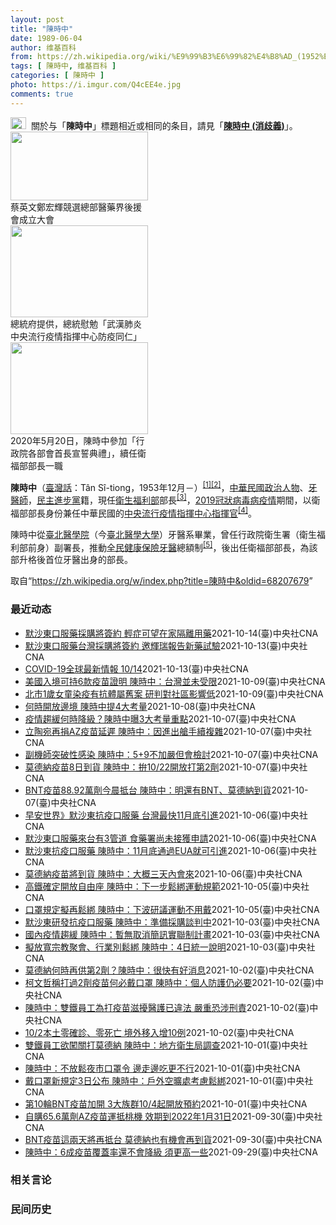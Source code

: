 ```yaml
---
layout: post
title: "陳時中"
date: 1989-06-04
author: 维基百科
from: https://zh.wikipedia.org/wiki/%E9%99%B3%E6%99%82%E4%B8%AD_(1952%E5%B9%B4)
tags: [ 陳時中, 维基百科 ]
categories: [ 陳時中 ]
photo: https://i.imgur.com/Q4cEE4e.jpg
comments: true
---
```

<div class="mw-parser-output"><div id="noteTA-54dafe5e" class="noteTA"><div class="noteTA-group"><div data-noteta-group-source="module" data-noteta-group="Medicine"></div></div></div>
<div role="note" class="hatnote navigation-not-searchable"><a href="/wiki/Wikipedia:%E6%B6%88%E6%AD%A7%E4%B9%89" title="Wikipedia:消歧义"><img alt="Disambig gray.svg" src="//upload.wikimedia.org/wikipedia/commons/thumb/5/5f/Disambig_gray.svg/25px-Disambig_gray.svg.png" decoding="async" width="25" height="19" srcset="//upload.wikimedia.org/wikipedia/commons/thumb/5/5f/Disambig_gray.svg/38px-Disambig_gray.svg.png 1.5x, //upload.wikimedia.org/wikipedia/commons/thumb/5/5f/Disambig_gray.svg/50px-Disambig_gray.svg.png 2x" data-file-width="220" data-file-height="168"></a><style data-mw-deduplicate="TemplateStyles:r67269465">.mw-parser-output .ifmobile>.mobile:nth-child(2n){display:none}</style><span class="ifmobile"><span class="nomobile">&nbsp;&nbsp;</span><span class="mobile"></span></span>關於与「<b>陳時中</b>」標題相近或相同的条目，請見「<b><a href="/wiki/%E9%99%B3%E6%99%82%E4%B8%AD_(%E6%B6%88%E6%AD%A7%E7%BE%A9)" class="mw-disambig" title="陳時中 (消歧義)">陳時中 (消歧義)</a></b>」。</div>

<div class="thumb tright"><div class="thumbinner" style="width:222px;"><a href="/wiki/File:%E9%84%AD%E5%AE%8F%E8%BC%9D%E8%88%87%E9%86%AB%E6%94%BF%E4%BA%BA%E5%A3%AB%E5%90%88%E7%85%A7.jpg" class="image"><img alt="" src="//upload.wikimedia.org/wikipedia/commons/thumb/e/e0/%E9%84%AD%E5%AE%8F%E8%BC%9D%E8%88%87%E9%86%AB%E6%94%BF%E4%BA%BA%E5%A3%AB%E5%90%88%E7%85%A7.jpg/220px-%E9%84%AD%E5%AE%8F%E8%BC%9D%E8%88%87%E9%86%AB%E6%94%BF%E4%BA%BA%E5%A3%AB%E5%90%88%E7%85%A7.jpg" decoding="async" width="220" height="110" class="thumbimage" srcset="//upload.wikimedia.org/wikipedia/commons/thumb/e/e0/%E9%84%AD%E5%AE%8F%E8%BC%9D%E8%88%87%E9%86%AB%E6%94%BF%E4%BA%BA%E5%A3%AB%E5%90%88%E7%85%A7.jpg/330px-%E9%84%AD%E5%AE%8F%E8%BC%9D%E8%88%87%E9%86%AB%E6%94%BF%E4%BA%BA%E5%A3%AB%E5%90%88%E7%85%A7.jpg 1.5x, //upload.wikimedia.org/wikipedia/commons/thumb/e/e0/%E9%84%AD%E5%AE%8F%E8%BC%9D%E8%88%87%E9%86%AB%E6%94%BF%E4%BA%BA%E5%A3%AB%E5%90%88%E7%85%A7.jpg/440px-%E9%84%AD%E5%AE%8F%E8%BC%9D%E8%88%87%E9%86%AB%E6%94%BF%E4%BA%BA%E5%A3%AB%E5%90%88%E7%85%A7.jpg 2x" data-file-width="4160" data-file-height="2080"></a>  <div class="thumbcaption"><div class="magnify"><a href="/wiki/File:%E9%84%AD%E5%AE%8F%E8%BC%9D%E8%88%87%E9%86%AB%E6%94%BF%E4%BA%BA%E5%A3%AB%E5%90%88%E7%85%A7.jpg" class="internal" title="放大"></a></div>蔡英文鄭宏輝競選總部醫藥界後援會成立大會</div></div></div>
<div class="thumb tright"><div class="thumbinner" style="width:222px;"><a href="/wiki/File:02.07_%E7%B8%BD%E7%B5%B1%E6%85%B0%E5%8B%89%E3%80%8C%E5%9A%B4%E9%87%8D%E7%89%B9%E6%AE%8A%E5%82%B3%E6%9F%93%E6%80%A7%E8%82%BA%E7%82%8E%E4%B8%AD%E5%A4%AE%E6%B5%81%E8%A1%8C%E7%96%AB%E6%83%85%E6%8C%87%E6%8F%AE%E4%B8%AD%E5%BF%83%E9%98%B2%E7%96%AB%E5%90%8C%E4%BB%81%E3%80%8D_(49500116692).jpg" class="image"><img alt="" src="//upload.wikimedia.org/wikipedia/commons/thumb/9/95/02.07_%E7%B8%BD%E7%B5%B1%E6%85%B0%E5%8B%89%E3%80%8C%E5%9A%B4%E9%87%8D%E7%89%B9%E6%AE%8A%E5%82%B3%E6%9F%93%E6%80%A7%E8%82%BA%E7%82%8E%E4%B8%AD%E5%A4%AE%E6%B5%81%E8%A1%8C%E7%96%AB%E6%83%85%E6%8C%87%E6%8F%AE%E4%B8%AD%E5%BF%83%E9%98%B2%E7%96%AB%E5%90%8C%E4%BB%81%E3%80%8D_%2849500116692%29.jpg/220px-02.07_%E7%B8%BD%E7%B5%B1%E6%85%B0%E5%8B%89%E3%80%8C%E5%9A%B4%E9%87%8D%E7%89%B9%E6%AE%8A%E5%82%B3%E6%9F%93%E6%80%A7%E8%82%BA%E7%82%8E%E4%B8%AD%E5%A4%AE%E6%B5%81%E8%A1%8C%E7%96%AB%E6%83%85%E6%8C%87%E6%8F%AE%E4%B8%AD%E5%BF%83%E9%98%B2%E7%96%AB%E5%90%8C%E4%BB%81%E3%80%8D_%2849500116692%29.jpg" decoding="async" width="220" height="147" class="thumbimage" srcset="//upload.wikimedia.org/wikipedia/commons/thumb/9/95/02.07_%E7%B8%BD%E7%B5%B1%E6%85%B0%E5%8B%89%E3%80%8C%E5%9A%B4%E9%87%8D%E7%89%B9%E6%AE%8A%E5%82%B3%E6%9F%93%E6%80%A7%E8%82%BA%E7%82%8E%E4%B8%AD%E5%A4%AE%E6%B5%81%E8%A1%8C%E7%96%AB%E6%83%85%E6%8C%87%E6%8F%AE%E4%B8%AD%E5%BF%83%E9%98%B2%E7%96%AB%E5%90%8C%E4%BB%81%E3%80%8D_%2849500116692%29.jpg/330px-02.07_%E7%B8%BD%E7%B5%B1%E6%85%B0%E5%8B%89%E3%80%8C%E5%9A%B4%E9%87%8D%E7%89%B9%E6%AE%8A%E5%82%B3%E6%9F%93%E6%80%A7%E8%82%BA%E7%82%8E%E4%B8%AD%E5%A4%AE%E6%B5%81%E8%A1%8C%E7%96%AB%E6%83%85%E6%8C%87%E6%8F%AE%E4%B8%AD%E5%BF%83%E9%98%B2%E7%96%AB%E5%90%8C%E4%BB%81%E3%80%8D_%2849500116692%29.jpg 1.5x, //upload.wikimedia.org/wikipedia/commons/thumb/9/95/02.07_%E7%B8%BD%E7%B5%B1%E6%85%B0%E5%8B%89%E3%80%8C%E5%9A%B4%E9%87%8D%E7%89%B9%E6%AE%8A%E5%82%B3%E6%9F%93%E6%80%A7%E8%82%BA%E7%82%8E%E4%B8%AD%E5%A4%AE%E6%B5%81%E8%A1%8C%E7%96%AB%E6%83%85%E6%8C%87%E6%8F%AE%E4%B8%AD%E5%BF%83%E9%98%B2%E7%96%AB%E5%90%8C%E4%BB%81%E3%80%8D_%2849500116692%29.jpg/440px-02.07_%E7%B8%BD%E7%B5%B1%E6%85%B0%E5%8B%89%E3%80%8C%E5%9A%B4%E9%87%8D%E7%89%B9%E6%AE%8A%E5%82%B3%E6%9F%93%E6%80%A7%E8%82%BA%E7%82%8E%E4%B8%AD%E5%A4%AE%E6%B5%81%E8%A1%8C%E7%96%AB%E6%83%85%E6%8C%87%E6%8F%AE%E4%B8%AD%E5%BF%83%E9%98%B2%E7%96%AB%E5%90%8C%E4%BB%81%E3%80%8D_%2849500116692%29.jpg 2x" data-file-width="2048" data-file-height="1365"></a>  <div class="thumbcaption"><div class="magnify"><a href="/wiki/File:02.07_%E7%B8%BD%E7%B5%B1%E6%85%B0%E5%8B%89%E3%80%8C%E5%9A%B4%E9%87%8D%E7%89%B9%E6%AE%8A%E5%82%B3%E6%9F%93%E6%80%A7%E8%82%BA%E7%82%8E%E4%B8%AD%E5%A4%AE%E6%B5%81%E8%A1%8C%E7%96%AB%E6%83%85%E6%8C%87%E6%8F%AE%E4%B8%AD%E5%BF%83%E9%98%B2%E7%96%AB%E5%90%8C%E4%BB%81%E3%80%8D_(49500116692).jpg" class="internal" title="放大"></a></div>總統府提供，總統慰勉「武漢肺炎中央流行疫情指揮中心防疫同仁」</div></div></div>
<div class="thumb tright"><div class="thumbinner" style="width:222px;"><a href="/wiki/File:05.20_%E7%B8%BD%E7%B5%B1%E4%B8%BB%E6%8C%81%E3%80%8C%E8%A1%8C%E6%94%BF%E9%99%A2%E5%89%AF%E9%99%A2%E9%95%B7%E6%9A%A8%E5%90%84%E9%83%A8%E6%9C%83%E9%A6%96%E9%95%B7%E5%AE%A3%E8%AA%93%E5%85%B8%E7%A6%AE%E3%80%8D-%E9%99%B3%E6%99%82%E4%B8%AD.jpg" class="image"><img alt="" src="//upload.wikimedia.org/wikipedia/commons/thumb/a/aa/05.20_%E7%B8%BD%E7%B5%B1%E4%B8%BB%E6%8C%81%E3%80%8C%E8%A1%8C%E6%94%BF%E9%99%A2%E5%89%AF%E9%99%A2%E9%95%B7%E6%9A%A8%E5%90%84%E9%83%A8%E6%9C%83%E9%A6%96%E9%95%B7%E5%AE%A3%E8%AA%93%E5%85%B8%E7%A6%AE%E3%80%8D-%E9%99%B3%E6%99%82%E4%B8%AD.jpg/220px-05.20_%E7%B8%BD%E7%B5%B1%E4%B8%BB%E6%8C%81%E3%80%8C%E8%A1%8C%E6%94%BF%E9%99%A2%E5%89%AF%E9%99%A2%E9%95%B7%E6%9A%A8%E5%90%84%E9%83%A8%E6%9C%83%E9%A6%96%E9%95%B7%E5%AE%A3%E8%AA%93%E5%85%B8%E7%A6%AE%E3%80%8D-%E9%99%B3%E6%99%82%E4%B8%AD.jpg" decoding="async" width="220" height="147" class="thumbimage" srcset="//upload.wikimedia.org/wikipedia/commons/thumb/a/aa/05.20_%E7%B8%BD%E7%B5%B1%E4%B8%BB%E6%8C%81%E3%80%8C%E8%A1%8C%E6%94%BF%E9%99%A2%E5%89%AF%E9%99%A2%E9%95%B7%E6%9A%A8%E5%90%84%E9%83%A8%E6%9C%83%E9%A6%96%E9%95%B7%E5%AE%A3%E8%AA%93%E5%85%B8%E7%A6%AE%E3%80%8D-%E9%99%B3%E6%99%82%E4%B8%AD.jpg/330px-05.20_%E7%B8%BD%E7%B5%B1%E4%B8%BB%E6%8C%81%E3%80%8C%E8%A1%8C%E6%94%BF%E9%99%A2%E5%89%AF%E9%99%A2%E9%95%B7%E6%9A%A8%E5%90%84%E9%83%A8%E6%9C%83%E9%A6%96%E9%95%B7%E5%AE%A3%E8%AA%93%E5%85%B8%E7%A6%AE%E3%80%8D-%E9%99%B3%E6%99%82%E4%B8%AD.jpg 1.5x, //upload.wikimedia.org/wikipedia/commons/thumb/a/aa/05.20_%E7%B8%BD%E7%B5%B1%E4%B8%BB%E6%8C%81%E3%80%8C%E8%A1%8C%E6%94%BF%E9%99%A2%E5%89%AF%E9%99%A2%E9%95%B7%E6%9A%A8%E5%90%84%E9%83%A8%E6%9C%83%E9%A6%96%E9%95%B7%E5%AE%A3%E8%AA%93%E5%85%B8%E7%A6%AE%E3%80%8D-%E9%99%B3%E6%99%82%E4%B8%AD.jpg/440px-05.20_%E7%B8%BD%E7%B5%B1%E4%B8%BB%E6%8C%81%E3%80%8C%E8%A1%8C%E6%94%BF%E9%99%A2%E5%89%AF%E9%99%A2%E9%95%B7%E6%9A%A8%E5%90%84%E9%83%A8%E6%9C%83%E9%A6%96%E9%95%B7%E5%AE%A3%E8%AA%93%E5%85%B8%E7%A6%AE%E3%80%8D-%E9%99%B3%E6%99%82%E4%B8%AD.jpg 2x" data-file-width="2508" data-file-height="1672"></a>  <div class="thumbcaption"><div class="magnify"><a href="/wiki/File:05.20_%E7%B8%BD%E7%B5%B1%E4%B8%BB%E6%8C%81%E3%80%8C%E8%A1%8C%E6%94%BF%E9%99%A2%E5%89%AF%E9%99%A2%E9%95%B7%E6%9A%A8%E5%90%84%E9%83%A8%E6%9C%83%E9%A6%96%E9%95%B7%E5%AE%A3%E8%AA%93%E5%85%B8%E7%A6%AE%E3%80%8D-%E9%99%B3%E6%99%82%E4%B8%AD.jpg" class="internal" title="放大"></a></div>2020年5月20日，陳時中參加「行政院各部會首長宣誓典禮」，續任衛福部部長一職</div></div></div>
<p><b>陳時中</b>（<a href="/wiki/%E8%87%BA%E7%81%A3%E8%A9%B1" title="臺灣話">臺灣話</a>：<span lang="nan"><style data-mw-deduplicate="TemplateStyles:r58929728">.mw-parser-output .sans-serif{font-family:-apple-system,BlinkMacSystemFont,"Segoe UI",Roboto,Lato,"Helvetica Neue",Helvetica,Arial,sans-serif}</style><span class="sans-serif"><span lang="nan">Tân Sî-tiong</span></span></span>，1953年12月<span class="useeditintro" title="Template:BLP editintro">－</span>）<sup id="cite_ref-1" class="reference"><a href="#cite_note-1">[1]</a></sup><sup id="cite_ref-2" class="reference"><a href="#cite_note-2">[2]</a></sup>，<a href="/wiki/%E4%B8%AD%E8%8F%AF%E6%B0%91%E5%9C%8B" title="中華民國">中華民國</a><a href="/wiki/%E6%94%BF%E6%B2%BB%E4%BA%BA%E7%89%A9" title="政治人物">政治人物</a>、<a href="/wiki/%E7%89%99%E9%86%AB%E5%B8%AB" class="mw-redirect" title="牙醫師">牙醫師</a>，<a href="/wiki/%E6%B0%91%E4%B8%BB%E9%80%B2%E6%AD%A5%E9%BB%A8" title="民主進步黨">民主進步黨</a>籍，現任<a href="/wiki/%E4%B8%AD%E8%8F%AF%E6%B0%91%E5%9C%8B%E8%A1%9B%E7%94%9F%E7%A6%8F%E5%88%A9%E9%83%A8" title="中華民國衛生福利部">衛生福利部</a>部長<sup id="cite_ref-3" class="reference"><a href="#cite_note-3">[3]</a></sup>，<a href="/wiki/2019%E5%86%A0%E7%8B%80%E7%97%85%E6%AF%92%E7%97%85%E8%87%BA%E7%81%A3%E7%96%AB%E6%83%85" title="2019冠狀病毒病臺灣疫情">2019冠狀病毒病疫情</a>期間，以衛福部部長身份兼任中華民國的<a href="/wiki/%E5%9C%8B%E5%AE%B6%E8%A1%9B%E7%94%9F%E6%8C%87%E6%8F%AE%E4%B8%AD%E5%BF%83%E4%B8%AD%E5%A4%AE%E6%B5%81%E8%A1%8C%E7%96%AB%E6%83%85%E6%8C%87%E6%8F%AE%E4%B8%AD%E5%BF%83" title="國家衛生指揮中心中央流行疫情指揮中心">中央流行疫情指揮中心</a><a href="/wiki/%E6%8C%87%E6%8F%AE%E5%AE%98" title="指揮官">指揮官</a><sup id="cite_ref-4" class="reference"><a href="#cite_note-4">[4]</a></sup>。
</p><p>陳時中從<a href="/wiki/%E8%87%BA%E5%8C%97%E9%86%AB%E5%AD%B8%E9%99%A2" class="mw-redirect" title="臺北醫學院">臺北醫學院</a>（今<a href="/wiki/%E8%87%BA%E5%8C%97%E9%86%AB%E5%AD%B8%E5%A4%A7%E5%AD%B8" title="臺北醫學大學">臺北醫學大學</a>）牙醫系畢業，曾任行政院衛生署（衛生福利部前身）副署長，推動<a href="/wiki/%E5%85%A8%E6%B0%91%E5%81%A5%E5%BA%B7%E4%BF%9D%E9%9A%AA" title="全民健康保險">全民健康保險</a><a href="/wiki/%E7%89%99%E9%86%AB" title="牙醫">牙醫</a>總額制<sup id="cite_ref-5" class="reference"><a href="#cite_note-5">[5]</a></sup>，後出任衛福部部長，為該部升格後首位牙醫出身的部長。
</p>
</div><noscript><img src="//zh.wikipedia.org/wiki/Special:CentralAutoLogin/start?type=1x1" alt="" title="" width="1" height="1" style="border: none; position: absolute;"></noscript>
<div class="printfooter">取自“<a dir="ltr" href="https://zh.wikipedia.org/w/index.php?title=陳時中&amp;oldid=68207679">https://zh.wikipedia.org/w/index.php?title=陳時中&amp;oldid=68207679</a>”</div><div id="recent-news"><h3>最近动态</h3><ul><li><a href="https://nodebe4.github.io/waimei/2021-10-14/%E9%BB%98%E6%B2%99%E6%9D%B1%E5%8F%A3%E6%9C%8D%E8%97%A5%E6%8E%A1%E8%B3%BC%E5%B0%87%E7%B0%BD%E7%B4%84-%E8%BC%95%E7%97%87%E5%8F%AF%E6%9C%9B%E5%9C%A8%E5%AE%B6%E9%9A%94%E9%9B%A2%E7%94%A8%E8%97%A5" title="默沙東口服藥採購將簽約 輕症可望在家隔離用藥—— 指揮中心指揮官陳時中14日透露，默沙東口服藥採購案即將簽約。（路透社） （中央社記者張茗喧、陳婕翎台北14日電）指揮中心指揮官陳時中今天透露，默...">默沙東口服藥採購將簽約 輕症可望在家隔離用藥</a><time>2021-10-14</time><a class="tag">(臺)中央社CNA</a></li>
<li><a href="https://nodebe4.github.io/waimei/2021-10-13/%E9%BB%98%E6%B2%99%E6%9D%B1%E5%8F%A3%E6%9C%8D%E8%97%A5%E5%8F%B0%E7%81%A3%E6%8E%A1%E8%B3%BC%E5%B0%87%E7%B0%BD%E7%B4%84-%E9%82%80%E8%BC%9D%E7%91%9E%E5%A0%B1%E5%91%8A%E6%96%B0%E8%97%A5%E8%A9%A6%E9%A9%97" title="默沙東口服藥台灣採購將簽約 邀輝瑞報告新藥試驗—— 指揮中心指揮官陳時中14日表示，默沙東口服抗病毒藥採購已經快進入簽約階段。（示意圖／圖取自Pixabay圖庫） （中央社記者陳婕翎台北14日電...">默沙東口服藥台灣採購將簽約 邀輝瑞報告新藥試驗</a><time>2021-10-13</time><a class="tag">(臺)中央社CNA</a></li>
<li><a href="https://nodebe4.github.io/waimei/2021-10-13/COVID-19%E5%85%A8%E7%90%83%E6%9C%80%E6%96%B0%E6%83%85%E5%A0%B1-10-14" title="COVID-19全球最新情報 10/14—— 中央流行疫情指揮中心指揮官陳時中表示，現階段基本目標仍是10月底第1劑涵蓋率要達7成、第2劑達3成。圖為新北市一處大型接種站。（中央社檔案照片） （...">COVID-19全球最新情報 10/14</a><time>2021-10-13</time><a class="tag">(臺)中央社CNA</a></li>
<li><a href="https://nodebe4.github.io/waimei/2021-10-09/%E7%BE%8E%E5%9C%8B%E5%85%A5%E5%A2%83%E5%8F%AF%E6%8C%816%E6%AC%BE%E7%96%AB%E8%8B%97%E8%AD%89%E6%98%8E-%E9%99%B3%E6%99%82%E4%B8%AD-%E5%8F%B0%E7%81%A3%E4%B8%A6%E6%9C%AA%E5%8F%97%E9%99%90" title="美國入境可持6款疫苗證明 陳時中：台灣並未受限—— 美國將針對國際旅客出示6款COVID-19疫苗完整接種證明開放入境，指揮中心指揮官陳時中9日說，台灣仍在綠色名單，並未受限。圖為美國雷根國家機...">美國入境可持6款疫苗證明 陳時中：台灣並未受限</a><time>2021-10-09</time><a class="tag">(臺)中央社CNA</a></li>
<li><a href="https://nodebe4.github.io/waimei/2021-10-09/%E5%8C%97%E5%B8%821%E6%AD%B2%E5%A5%B3%E7%AB%A5%E6%9F%93%E7%96%AB%E6%9C%89%E6%8A%97%E9%AB%94%E5%B1%AC%E8%88%8A%E6%A1%88-%E7%A0%94%E5%88%A4%E5%B0%8D%E7%A4%BE%E5%8D%80%E5%BD%B1%E9%9F%BF%E4%BD%8E" title="北市1歲女童染疫有抗體屬舊案 研判對社區影響低—— 中央流行疫情指揮中心公布9日新增一例COVID-19本土病例，為台北市一名1歲女童，指揮官陳時中說，女童病毒量低且驗出抗體，顯示為舊案。（示意...">北市1歲女童染疫有抗體屬舊案 研判對社區影響低</a><time>2021-10-09</time><a class="tag">(臺)中央社CNA</a></li>
<li><a href="https://nodebe4.github.io/waimei/2021-10-08/%E4%BD%95%E6%99%82%E9%96%8B%E6%94%BE%E9%82%8A%E5%A2%83-%E9%99%B3%E6%99%82%E4%B8%AD%E6%8F%904%E5%A4%A7%E8%80%83%E9%87%8F" title="何時開放邊境 陳時中提4大考量—— 外界關注台灣何時開放邊境，衛福部長陳時中今天在立法院提出4項考量。（中央社檔案照片） （中央社記者林育瑄台北8日電）外界關注台灣何時開放邊境，衛福部長陳時中今...">何時開放邊境 陳時中提4大考量</a><time>2021-10-08</time><a class="tag">(臺)中央社CNA</a></li>
<li><a href="https://nodebe4.github.io/waimei/2021-10-07/%E7%96%AB%E6%83%85%E8%B6%A8%E7%B7%A9%E4%BD%95%E6%99%82%E9%99%8D%E7%B4%9A-%E9%99%B3%E6%99%82%E4%B8%AD%E6%9B%9D3%E5%A4%A7%E8%80%83%E9%87%8F%E9%87%8D%E9%BB%9E" title="疫情趨緩何時降級？陳時中曝3大考量重點—— （中央社記者張茗喧、陳婕翎台北7日電）國內疫情趨緩，連續8天本土零確診，有醫師建議現行第2級疫情警戒應降級。指揮中心指揮官陳時中今天表示，除了疫情，疫...">疫情趨緩何時降級？陳時中曝3大考量重點</a><time>2021-10-07</time><a class="tag">(臺)中央社CNA</a></li>
<li><a href="https://nodebe4.github.io/waimei/2021-10-07/%E7%AB%8B%E9%99%B6%E5%AE%9B%E5%86%8D%E6%8D%90AZ%E7%96%AB%E8%8B%97%E5%BB%B6%E9%81%B2-%E9%99%B3%E6%99%82%E4%B8%AD-%E5%9B%A0%E9%80%B2%E5%87%BA%E8%89%99%E6%89%8B%E7%BA%8C%E8%A4%87%E9%9B%9C" title="立陶宛再捐AZ疫苗延遲 陳時中：因進出艙手續複雜—— 立陶宛捐贈台灣的第2批AZ疫苗23.59萬劑原訂7日抵台，但卻無疫苗到貨消息。圖為駐拉脫維亞代表黃鈞耀（右）與立陶宛國會友台小組主席馬爾德基...">立陶宛再捐AZ疫苗延遲 陳時中：因進出艙手續複雜</a><time>2021-10-07</time><a class="tag">(臺)中央社CNA</a></li>
<li><a href="https://nodebe4.github.io/waimei/2021-10-07/%E5%89%AF%E6%A9%9F%E5%B8%AB%E7%AA%81%E7%A0%B4%E6%80%A7%E6%84%9F%E6%9F%93-%E9%99%B3%E6%99%82%E4%B8%AD-5+9%E4%B8%8D%E5%8A%A0%E5%9A%B4%E4%BD%86%E6%9C%83%E6%AA%A2%E8%A8%8E" title="副機師突破性感染 陳時中：5+9不加嚴但會檢討—— （中央社記者張茗喧、陳婕翎台北7日電）一名女性副機師突破性感染Delta變異株，「5+9」檢疫措施是否加嚴受關注。中央流行疫情指揮中心指揮官陳...">副機師突破性感染 陳時中：5+9不加嚴但會檢討</a><time>2021-10-07</time><a class="tag">(臺)中央社CNA</a></li>
<li><a href="https://nodebe4.github.io/waimei/2021-10-07/%E8%8E%AB%E5%BE%B7%E7%B4%8D%E7%96%AB%E8%8B%978%E6%97%A5%E5%88%B0%E8%B2%A8-%E9%99%B3%E6%99%82%E4%B8%AD-%E6%8B%9A10-22%E9%96%8B%E6%94%BE%E6%89%93%E7%AC%AC2%E5%8A%91" title="莫德納疫苗8日到貨 陳時中：拚10/22開放打第2劑—— 中央流行疫情指揮中心指揮官陳時中表示，預計下一批莫德納疫苗將於8日到貨，希望22日起開放施打。（中央社檔案照片） （中央社記者陳婕翎、張...">莫德納疫苗8日到貨 陳時中：拚10/22開放打第2劑</a><time>2021-10-07</time><a class="tag">(臺)中央社CNA</a></li>
<li><a href="https://nodebe4.github.io/waimei/2021-10-07/BNT%E7%96%AB%E8%8B%9788.92%E8%90%AC%E5%8A%91%E4%BB%8A%E6%99%A8%E6%8A%B5%E5%8F%B0-%E9%99%B3%E6%99%82%E4%B8%AD-%E6%98%8E%E9%82%84%E6%9C%89BNT-%E8%8E%AB%E5%BE%B7%E7%B4%8D%E5%88%B0%E8%B2%A8" title="BNT疫苗88.92萬劑今晨抵台 陳時中：明還有BNT、莫德納到貨—— 台積電、鴻海暨永齡基金會、慈濟基金會共同捐贈的第6批BNT疫苗88.92萬劑，已於7日上午順利運抵桃園國際機場。圖為4日B...">BNT疫苗88.92萬劑今晨抵台 陳時中：明還有BNT、莫德納到貨</a><time>2021-10-07</time><a class="tag">(臺)中央社CNA</a></li>
<li><a href="https://nodebe4.github.io/waimei/2021-10-06/%E6%97%A9%E5%AE%89%E4%B8%96%E7%95%8C-%E9%BB%98%E6%B2%99%E6%9D%B1%E6%8A%97%E7%96%AB%E5%8F%A3%E6%9C%8D%E8%97%A5-%E5%8F%B0%E7%81%A3%E6%9C%80%E5%BF%AB11%E6%9C%88%E5%BA%95%E5%BC%95%E9%80%B2" title="早安世界》默沙東抗疫口服藥 台灣最快11月底引進—— 疫情指揮官陳時中6日表示，美國默沙東COVID-19口服藥只要11月底順利獲得美國緊急使用授權（EUA），就可馬上引進台灣。（示意圖／圖取自...">早安世界》默沙東抗疫口服藥 台灣最快11月底引進</a><time>2021-10-06</time><a class="tag">(臺)中央社CNA</a></li>
<li><a href="https://nodebe4.github.io/waimei/2021-10-06/%E9%BB%98%E6%B2%99%E6%9D%B1%E5%8F%A3%E6%9C%8D%E8%97%A5%E4%BE%86%E5%8F%B0%E6%9C%893%E7%AE%A1%E9%81%93-%E9%A3%9F%E8%97%A5%E7%BD%B2%E5%B0%9A%E6%9C%AA%E6%8E%A5%E7%8D%B2%E7%94%B3%E8%AB%8B" title="默沙東口服藥來台有3管道 食藥署尚未接獲申請—— 指揮中心指揮官陳時中表示，默沙東藥廠研發COVID-19口服藥物一通過美國EUA，台灣就會盡快引進。（路透社） （中央社記者張茗喧台北6日電）指...">默沙東口服藥來台有3管道 食藥署尚未接獲申請</a><time>2021-10-06</time><a class="tag">(臺)中央社CNA</a></li>
<li><a href="https://nodebe4.github.io/waimei/2021-10-06/%E9%BB%98%E6%B2%99%E6%9D%B1%E6%8A%97%E7%96%AB%E5%8F%A3%E6%9C%8D%E8%97%A5-%E9%99%B3%E6%99%82%E4%B8%AD-11%E6%9C%88%E5%BA%95%E9%80%9A%E9%81%8EEUA%E5%B0%B1%E5%8F%AF%E5%BC%95%E9%80%B2" title="默沙東抗疫口服藥 陳時中：11月底通過EUA就可引進—— 亞洲國家近來紛紛搶購美國默沙東COVID-19口服藥。（路透社） （中央社記者陳婕翎、張茗喧台北6日電）亞洲國家近來紛紛搶購美國默沙東C...">默沙東抗疫口服藥 陳時中：11月底通過EUA就可引進</a><time>2021-10-06</time><a class="tag">(臺)中央社CNA</a></li>
<li><a href="https://nodebe4.github.io/waimei/2021-10-06/%E8%8E%AB%E5%BE%B7%E7%B4%8D%E7%96%AB%E8%8B%97%E5%B0%87%E5%88%B0%E8%B2%A8-%E9%99%B3%E6%99%82%E4%B8%AD-%E5%A4%A7%E6%A6%82%E4%B8%89%E5%A4%A9%E5%85%A7%E6%9C%83%E4%BE%86" title="莫德納疫苗將到貨 陳時中：大概三天內會來—— （中央社記者陳婕翎台北6日電）下一批莫德納疫苗何時抵台，引發關注。中央流行疫情指揮中心指揮官陳時中今天中午在立法院表示，莫德納疫苗近期應該會到貨，大...">莫德納疫苗將到貨 陳時中：大概三天內會來</a><time>2021-10-06</time><a class="tag">(臺)中央社CNA</a></li>
<li><a href="https://nodebe4.github.io/waimei/2021-10-05/%E9%AB%98%E9%90%B5%E7%A2%BA%E5%AE%9A%E9%96%8B%E6%94%BE%E8%87%AA%E7%94%B1%E5%BA%A7-%E9%99%B3%E6%99%82%E4%B8%AD-%E4%B8%8B%E4%B8%80%E6%AD%A5%E9%AC%86%E7%B6%81%E9%81%8B%E5%8B%95%E8%A6%8F%E7%AF%84" title="高鐵確定開放自由座 陳時中：下一步鬆綁運動規範—— （中央社記者陳婕翎台北6日電）指揮中心指揮官陳時中今天上午到立法院，會前媒體聯訪中表示，昨天通過高鐵重新開放自由座，待交通部提出實行細節將上路...">高鐵確定開放自由座 陳時中：下一步鬆綁運動規範</a><time>2021-10-05</time><a class="tag">(臺)中央社CNA</a></li>
<li><a href="https://nodebe4.github.io/waimei/2021-10-05/%E5%8F%A3%E7%BD%A9%E8%A6%8F%E5%AE%9A%E6%93%AC%E5%86%8D%E9%AC%86%E7%B6%81-%E9%99%B3%E6%99%82%E4%B8%AD-%E4%B8%8B%E6%B3%A2%E7%A0%94%E8%AD%B0%E9%81%8B%E5%8B%95%E4%B8%8D%E7%94%A8%E6%88%B4" title="口罩規定擬再鬆綁 陳時中：下波研議運動不用戴—— 指揮中心指揮官陳時中5日表示，下一波將研議鬆綁運動時戴口罩的規定，包括在河堤慢跑、健行等都會討論。（中央社檔案照片） （中央社記者張茗喧、江慧珺...">口罩規定擬再鬆綁 陳時中：下波研議運動不用戴</a><time>2021-10-05</time><a class="tag">(臺)中央社CNA</a></li>
<li><a href="https://nodebe4.github.io/waimei/2021-10-03/%E9%BB%98%E6%B2%99%E6%9D%B1%E7%A0%94%E7%99%BC%E6%8A%97%E7%96%AB%E5%8F%A3%E6%9C%8D%E8%97%A5-%E9%99%B3%E6%99%82%E4%B8%AD-%E6%BA%96%E5%82%99%E6%8E%A1%E8%B3%BC%E8%AB%87%E5%88%A4%E4%B8%AD" title="默沙東研發抗疫口服藥 陳時中：準備採購談判中—— （中央社記者江慧珺、陳婕翎台北3日電）美國製藥大廠默沙東集團研發中的COVID-19口服抗病毒新藥，可望降低住院死亡機率。中央流行疫情指揮中心指...">默沙東研發抗疫口服藥  陳時中：準備採購談判中</a><time>2021-10-03</time><a class="tag">(臺)中央社CNA</a></li>
<li><a href="https://nodebe4.github.io/waimei/2021-10-03/%E5%9C%8B%E5%85%A7%E7%96%AB%E6%83%85%E8%B6%A8%E7%B7%A9-%E9%99%B3%E6%99%82%E4%B8%AD-%E6%9A%AB%E7%84%A1%E5%8F%96%E6%B6%88%E7%B0%A1%E8%A8%8A%E5%AF%A6%E8%81%AF%E5%88%B6%E8%A8%88%E7%95%AB" title="國內疫情趨緩 陳時中：暫無取消簡訊實聯制計畫—— 指揮中心指揮官陳時中認為，簡訊實聯制是防疫應變措施重要一環，暫無取消簡訊實聯制計畫。圖為民眾使用簡訊實聯制進入超商。（中央社檔案照片） （中央社...">國內疫情趨緩 陳時中：暫無取消簡訊實聯制計畫</a><time>2021-10-03</time><a class="tag">(臺)中央社CNA</a></li>
<li><a href="https://nodebe4.github.io/waimei/2021-10-03/%E6%93%AC%E6%94%BE%E5%AF%AC%E5%AE%97%E6%95%99%E8%81%9A%E6%9C%83-%E8%A1%8C%E6%A5%AD%E5%88%A5%E9%AC%86%E7%B6%81-%E9%99%B3%E6%99%82%E4%B8%AD-4%E6%97%A5%E7%B5%B1%E4%B8%80%E8%AA%AA%E6%98%8E" title="擬放寬宗教聚會、行業別鬆綁 陳時中：4日統一說明—— （中央社記者陳婕翎、江慧珺台北3日電）國內COVID-19疫情趨緩，指揮中心今天放寬戶外戴口罩規定，指揮官陳時中加碼表示，宗教聚會指引，如可...">擬放寬宗教聚會、行業別鬆綁 陳時中：4日統一說明</a><time>2021-10-03</time><a class="tag">(臺)中央社CNA</a></li>
<li><a href="https://nodebe4.github.io/waimei/2021-10-02/%E8%8E%AB%E5%BE%B7%E7%B4%8D%E4%BD%95%E6%99%82%E5%86%8D%E4%BE%9B%E7%AC%AC2%E5%8A%91-%E9%99%B3%E6%99%82%E4%B8%AD-%E5%BE%88%E5%BF%AB%E6%9C%89%E5%A5%BD%E6%B6%88%E6%81%AF" title="莫德納何時再供第2劑？陳時中：很快有好消息—— 陳時中2日表示，莫德納疫苗第2劑大家等得有點心急，但很快會有好消息。（食藥署提供） （中央社記者江慧珺、張茗喧台北2日電）雙鐵員工鑽漏洞欲接種第2...">莫德納何時再供第2劑？陳時中：很快有好消息</a><time>2021-10-02</time><a class="tag">(臺)中央社CNA</a></li>
<li><a href="https://nodebe4.github.io/waimei/2021-10-02/%E6%9F%AF%E6%96%87%E5%93%B2%E7%A8%B1%E6%89%93%E9%81%8E2%E5%8A%91%E7%96%AB%E8%8B%97%E4%BD%95%E5%BF%85%E6%88%B4%E5%8F%A3%E7%BD%A9-%E9%99%B3%E6%99%82%E4%B8%AD-%E5%80%8B%E4%BA%BA%E9%98%B2%E8%AD%B7%E4%BB%8D%E5%BF%85%E8%A6%81" title="柯文哲稱打過2劑疫苗何必戴口罩 陳時中：個人防護仍必要—— （中央社記者江慧珺、張茗喧台北2日電）疫情趨緩，戶外口罩措施將適度鬆綁，台北市長柯文哲今天拋出打2劑疫苗何必戴口罩說法，指揮中心指揮官...">柯文哲稱打過2劑疫苗何必戴口罩 陳時中：個人防護仍必要</a><time>2021-10-02</time><a class="tag">(臺)中央社CNA</a></li>
<li><a href="https://nodebe4.github.io/waimei/2021-10-02/%E9%99%B3%E6%99%82%E4%B8%AD-%E9%9B%99%E9%90%B5%E5%93%A1%E5%B7%A5%E7%82%BA%E6%89%93%E7%96%AB%E8%8B%97%E6%BB%8B%E6%93%BE%E9%86%AB%E8%AD%B7%E5%B7%B2%E9%81%95%E6%B3%95-%E5%9A%B4%E9%87%8D%E6%81%90%E6%B6%89%E5%88%91%E8%B2%AC" title="陳時中：雙鐵員工為打疫苗滋擾醫護已違法 嚴重恐涉刑責—— （中央社記者張茗喧、江慧珺台北2日電）指揮中心指揮官陳時中今天指出，雙鐵員工疑在醫院滋擾醫療人員，院方不堪其擾才通融施打，滋擾醫護已違反...">陳時中：雙鐵員工為打疫苗滋擾醫護已違法 嚴重恐涉刑責</a><time>2021-10-02</time><a class="tag">(臺)中央社CNA</a></li>
<li><a href="https://nodebe4.github.io/waimei/2021-10-02/10-2%E6%9C%AC%E5%9C%9F%E9%9B%B6%E7%A2%BA%E8%A8%BA-%E9%9B%B6%E6%AD%BB%E4%BA%A1-%E5%A2%83%E5%A4%96%E7%A7%BB%E5%85%A5%E5%A2%9E10%E4%BE%8B" title="10/2本土零確診、零死亡 境外移入增10例—— 中央流行疫情指揮中心指揮官陳時中宣布，2日沒新增COVID-19本土病例。中央社記者吳家昇攝 110年9月26日 （中央社記者張茗喧、江慧珺台北...">10/2本土零確診、零死亡 境外移入增10例</a><time>2021-10-02</time><a class="tag">(臺)中央社CNA</a></li>
<li><a href="https://nodebe4.github.io/waimei/2021-10-01/%E9%9B%99%E9%90%B5%E5%93%A1%E5%B7%A5%E6%AC%B2%E9%97%96%E9%97%9C%E6%89%93%E8%8E%AB%E5%BE%B7%E7%B4%8D-%E9%99%B3%E6%99%82%E4%B8%AD-%E5%9C%B0%E6%96%B9%E8%A1%9B%E7%94%9F%E5%B1%80%E8%AA%BF%E6%9F%A5" title="雙鐵員工欲闖關打莫德納 陳時中：地方衛生局調查—— 高雄市1日晚間證實，有42名雙鐵員工鑽漏洞想要闖關接種第2劑莫德納疫苗。（中央社檔案照片） （中央社記者江慧珺、黃旭昇台北2日電）高雄市昨晚證...">雙鐵員工欲闖關打莫德納 陳時中：地方衛生局調查</a><time>2021-10-01</time><a class="tag">(臺)中央社CNA</a></li>
<li><a href="https://nodebe4.github.io/waimei/2021-10-01/%E9%99%B3%E6%99%82%E4%B8%AD-%E4%B8%8D%E6%94%BE%E9%AC%86%E5%A4%9C%E5%B8%82%E5%8F%A3%E7%BD%A9%E4%BB%A4-%E9%82%8A%E8%B5%B0%E9%82%8A%E5%90%83%E6%9B%B4%E4%B8%8D%E8%A1%8C" title="陳時中：不放鬆夜市口罩令 邊走邊吃更不行—— 中央流行疫情指揮中心指揮官陳時中2日說，夜市屬於口罩措施不放鬆場所，邊走邊吃更不行。（中央社檔案照片） （中央社記者江慧珺台北2日電）中央流行疫情指...">陳時中：不放鬆夜市口罩令 邊走邊吃更不行</a><time>2021-10-01</time><a class="tag">(臺)中央社CNA</a></li>
<li><a href="https://nodebe4.github.io/waimei/2021-10-01/%E6%88%B4%E5%8F%A3%E7%BD%A9%E6%96%B0%E8%A6%8F%E5%AE%9A3%E6%97%A5%E5%85%AC%E5%B8%83-%E9%99%B3%E6%99%82%E4%B8%AD-%E6%88%B6%E5%A4%96%E7%A9%BA%E6%9B%A0%E8%99%95%E8%80%83%E6%85%AE%E9%AC%86%E7%B6%81" title="戴口罩新規定3日公布 陳時中：戶外空曠處考慮鬆綁—— 指揮官陳時中1日表示，正在考慮鬆綁在戶外空曠處戴口罩的規定，確切方案預計3日統一公布。圖為家長帶著孩子溜滑梯。中央社記者徐肇昌攝 110年1...">戴口罩新規定3日公布 陳時中：戶外空曠處考慮鬆綁</a><time>2021-10-01</time><a class="tag">(臺)中央社CNA</a></li>
<li><a href="https://nodebe4.github.io/waimei/2021-10-01/%E7%AC%AC10%E8%BC%AABNT%E7%96%AB%E8%8B%97%E5%8A%A0%E9%96%8B-3%E5%A4%A7%E6%97%8F%E7%BE%A410-4%E8%B5%B7%E9%96%8B%E6%94%BE%E9%A0%90%E7%B4%84" title="第10輪BNT疫苗加開 3大族群10/4起開放預約—— （中央社記者張茗喧、江慧珺台北1日電）指揮中心指揮官陳時中今天表示，因應BNT疫苗到貨，第10輪接種將加開第1劑BNT疫苗，9月29日前曾...">第10輪BNT疫苗加開 3大族群10/4起開放預約</a><time>2021-10-01</time><a class="tag">(臺)中央社CNA</a></li>
<li><a href="https://nodebe4.github.io/waimei/2021-09-30/%E8%87%AA%E8%B3%BC65.6%E8%90%AC%E5%8A%91AZ%E7%96%AB%E8%8B%97%E9%81%8B%E6%8A%B5%E6%A1%83%E6%A9%9F-%E6%95%88%E6%9C%9F%E5%88%B02022%E5%B9%B41%E6%9C%8831%E6%97%A5" title="自購65.6萬劑AZ疫苗運抵桃機 效期到2022年1月31日—— 中央流行疫情指揮中心指揮官陳時中表示，這次提供的65.6萬劑AZ疫苗為每瓶10人份多劑型包裝，需存放於2-8℃的環境，依臨床試驗...">自購65.6萬劑AZ疫苗運抵桃機 效期到2022年1月31日</a><time>2021-09-30</time><a class="tag">(臺)中央社CNA</a></li>
<li><a href="https://nodebe4.github.io/waimei/2021-09-30/BNT%E7%96%AB%E8%8B%97%E9%80%99%E5%85%A9%E5%A4%A9%E5%B0%87%E5%86%8D%E6%8A%B5%E5%8F%B0-%E8%8E%AB%E5%BE%B7%E7%B4%8D%E4%B9%9F%E6%9C%89%E6%A9%9F%E6%9C%83%E5%86%8D%E5%88%B0%E8%B2%A8" title="BNT疫苗這兩天將再抵台 莫德納也有機會再到貨—— （中央社記者陳婕翎、張茗喧台北30日電）台積電、鴻海暨永齡基金會、慈濟基金會捐贈的第3批BNT疫苗54萬劑，今天上午抵台，指揮中心指揮官陳時中...">BNT疫苗這兩天將再抵台 莫德納也有機會再到貨</a><time>2021-09-30</time><a class="tag">(臺)中央社CNA</a></li>
<li><a href="https://nodebe4.github.io/waimei/2021-09-29/%E9%99%B3%E6%99%82%E4%B8%AD-6%E6%88%90%E7%96%AB%E8%8B%97%E8%A6%86%E8%93%8B%E7%8E%87%E9%82%84%E4%B8%8D%E6%9C%83%E9%99%8D%E7%B4%9A-%E9%A0%88%E6%9B%B4%E9%AB%98%E4%B8%80%E4%BA%9B" title="陳時中：6成疫苗覆蓋率還不會降級 須更高一些—— 截至29日，台灣疫苗接種人口涵蓋率54.63％，劑次人口比64.35（劑/每百人）。（中央社檔案照片） （中央社記者張茗喧台北30日電）中央流行...">陳時中：6成疫苗覆蓋率還不會降級 須更高一些</a><time>2021-09-29</time><a class="tag">(臺)中央社CNA</a></li>
</ul></div><div id="open-opinion"><h3>相关言论</h3><ul></ul></div><div id="mjls-record"><h3>民间历史</h3><ul></ul></div>